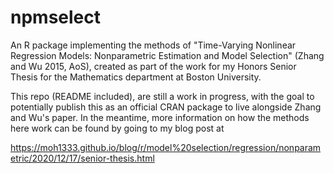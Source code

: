 # npmselect
An R package implementing the methods of "Time-Varying Nonlinear Regression Models: Nonparametric Estimation and Model Selection" (Zhang and Wu 2015, AoS), created as part of the work for my Honors Senior Thesis for the Mathematics department at Boston University.

This repo (README included), are still a work in progress, with the goal to potentially publish this as an official CRAN package to live alongside Zhang and Wu's paper. In the meantime, more information on how the methods here work can be found by going to my blog post at

https://moh1333.github.io/blog/r/model%20selection/regression/nonparametric/2020/12/17/senior-thesis.html
